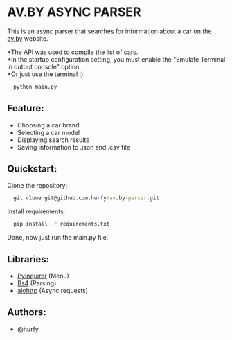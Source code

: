 # AV.BY ASYNC PARSER
This is an async parser that searches for information about a car on the [av.by](https://cars.av.by) website.

*The [API](https://api.av.by/_doc) was used to compile the list of cars.<br>
*In the startup configuration setting, you must enable the "Emulate Terminal in output console" option.<br>
*Or just use the terminal :)
```cmd
  python main.py
```

## Feature:
- Choosing a car brand
- Selecting a car model
- Displaying search results
- Saving information to .json and .csv file

## Quickstart:
Clone the repository:
```cmd
  git clone git@github.com:hurfy/av.by-parser.git
```
Install requirements:
```cmd
  pip install -r requirements.txt
```
Done, now just run the main.py file.

## Libraries:
- [PyInquirer](https://github.com/CITGuru/PyInquirer/) (Menu)
- [Bs4](https://www.crummy.com/software/BeautifulSoup/) (Parsing)
- [aiohttp](https://docs.aiohttp.org/en/stable/) (Async requests)


## Authors:
- [@hurfy](https://github.com/hurfy)
